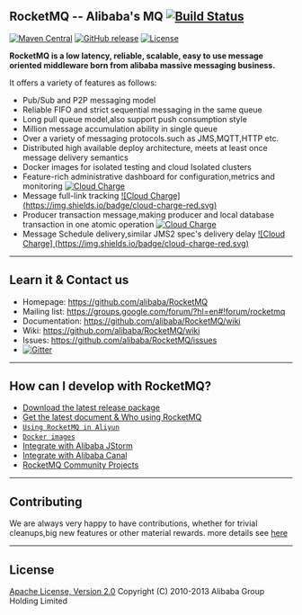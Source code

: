 ## RocketMQ -- Alibaba's MQ [![Build Status](https://travis-ci.org/alibaba/RocketMQ.svg?branch=master)](https://travis-ci.org/alibaba/RocketMQ)
[![Maven Central](https://img.shields.io/badge/maven--center-stable--version-green.svg)](http://search.maven.org/#search%7Cga%7C1%7Ccom.alibaba.rocketmq)
[![GitHub release](https://img.shields.io/badge/release-download-orange.svg)](https://github.com/alibaba/RocketMQ/releases)
[![License](https://img.shields.io/badge/license-Apache%202-4EB1BA.svg)](https://www.apache.org/licenses/LICENSE-2.0.html)

**RocketMQ is a low latency, reliable, scalable, easy to use message oriented middleware born from alibaba massive messaging business.**

It offers a variety of features as follows:

* Pub/Sub and P2P messaging model
* Reliable FIFO and strict sequential messaging in the same queue
* Long pull queue model,also support push consumption style
* Million message accumulation ability in single queue
* Over a variety of messaging protocols.such as JMS,MQTT,HTTP etc.
* Distributed high available deploy architecture, meets at least once message delivery semantics
* Docker images for isolated testing and cloud Isolated clusters
* Feature-rich administrative dashboard for configuration,metrics and monitoring [![Cloud Charge](https://img.shields.io/badge/cloud-charge-red.svg)](https://www.aliyun.com/product/ons/?spm=5176.7960203.237031.135.67OdNO)
* Message full-link tracking [![Cloud Charge] (https://img.shields.io/badge/cloud-charge-red.svg)](https://www.aliyun.com/product/ons/?spm=5176.7960203.237031.135.67OdNO)
* Producer transaction message,making producer and local database transaction in one atomic operation [![Cloud Charge](https://img.shields.io/badge/cloud-charge-red.svg)](https://www.aliyun.com/product/ons/?spm=5176.7960203.237031.135.67OdNO)
* Message Schedule delivery,similar JMS2 spec's delivery delay [![Cloud Charge] (https://img.shields.io/badge/cloud-charge-red.svg)](https://www.aliyun.com/product/ons/?spm=5176.7960203.237031.135.67OdNO)

----------

## Learn it & Contact us
* Homepage: <https://github.com/alibaba/RocketMQ>
* Mailing list: <https://groups.google.com/forum/?hl=en#!forum/rocketmq>
* Documentation: <https://github.com/alibaba/RocketMQ/wiki>
* Wiki: <https://github.com/alibaba/RocketMQ/wiki>
* Issues: <https://github.com/alibaba/RocketMQ/issues>
* [![Gitter](https://badges.gitter.im/Join%20Chat.svg)](https://gitter.im/alibaba/RocketMQ?utm_source=badge&utm_medium=badge&utm_campaign=pr-badge)
 

----------

## How can I develop with RocketMQ?
* [Download the latest release package](https://github.com/alibaba/RocketMQ/releases)
* [Get the latest document & Who using RocketMQ](https://github.com/alibaba/RocketMQ/issues/1)
* [`Using RocketMQ in Aliyun`](http://www.aliyun.com/product/ons)
* [`Docker images`](https://registry.hub.docker.com/u/vongosling/rocketmq/)
* [Integrate with Alibaba JStorm](https://github.com/alibaba/jstorm)
* [Integrate with Alibaba Canal](https://github.com/alibaba/canal)
* [RocketMQ Community Projects](https://github.com/rocketmq)

----------

## Contributing
We are always very happy to have contributions, whether for trivial cleanups,big new features or other material rewards. more details see [here](https://github.com/alibaba/RocketMQ/wiki/How-to-donate) 
 
----------
## License
[Apache License, Version 2.0](http://www.apache.org/licenses/LICENSE-2.0.html) Copyright (C) 2010-2013 Alibaba Group Holding Limited
